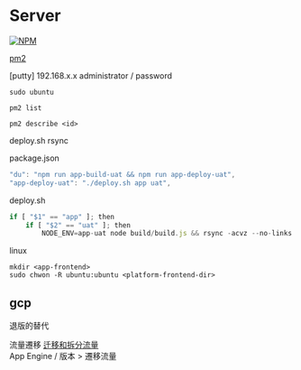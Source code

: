 # Server

[![NPM](https://nodei.co/npm/pm2.png?downloads=true&stars=true)](https://nodei.co/npm/pm2/)

[pm2](https://pm2.keymetrics.io/)

[putty]
192.168.x.x
administrator / password

`sudo ubuntu`  

`pm2 list`  

`pm2 describe <id>`  

deploy.sh rsync

package.json

```js
"du": "npm run app-build-uat && npm run app-deploy-uat",
"app-deploy-uat": "./deploy.sh app uat",
```

deploy.sh

```js
if [ "$1" == "app" ]; then
    if [ "$2" == "uat" ]; then
        NODE_ENV=app-uat node build/build.js && rsync -acvz --no-links --exclude-from exclude-list.txt -e ssh dist/ administrator@192.168.xx.xx:/home/administrator/projects/app-frontend/public/
```

linux

`mkdir <app-frontend>`  
`sudo chwon -R ubuntu:ubuntu <platform-frontend-dir>`  

## gcp

退版的替代  

流量遷移 [迁移和拆分流量](https://cloud.google.com/appengine/docs/admin-api/migrating-splitting-traffic?hl=zh-cn&refresh=1)  
App Engine / 版本 > 遷移流量  
